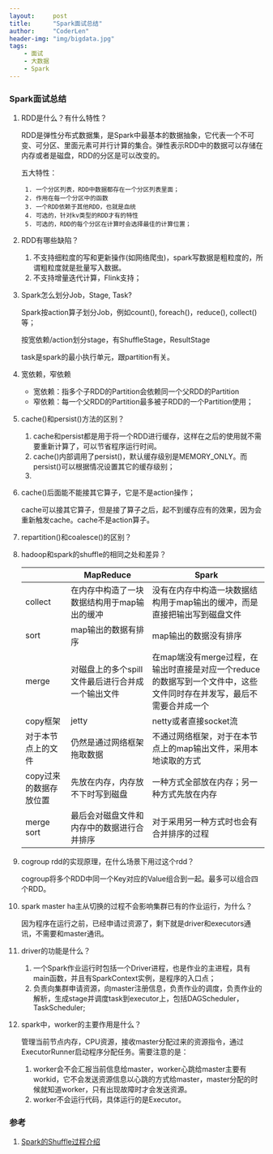 ```yaml
---
layout:     post
title:      "Spark面试总结"
author:     "CoderLen"
header-img: "img/bigdata.jpg"
tags:
    - 面试
    - 大数据
    - Spark
---
```


### Spark面试总结

1. RDD是什么？有什么特性？

   RDD是弹性分布式数据集，是Spark中最基本的数据抽象，它代表一个不可变、可分区、里面元素可并行计算的集合。弹性表示RDD中的数据可以存储在内存或者是磁盘，RDD的分区是可以改变的。

   五大特性：

    	1. 一个分区列表，RDD中数据都存在一个分区列表里面；
    	2. 作用在每一个分区中的函数
    	3. 一个RDD依赖于其他RDD，也就是血统
    	4. 可选的，针对kv类型的RDD才有的特性
    	5. 可选的，RDD的每个分区在计算时会选择最佳的计算位置；

2. RDD有哪些缺陷？

   1. 不支持细粒度的写和更新操作(如网络爬虫)，spark写数据是粗粒度的，所谓粗粒度就是批量写入数据。
   2. 不支持增量迭代计算，Flink支持；

3. Spark怎么划分Job，Stage, Task?

   Spark按action算子划分Job，例如count(), foreach()，reduce(), collect()等；

   按宽依赖/action划分stage，有ShuffleStage，ResultStage

   task是spark的最小执行单元，跟partition有关。

4. 宽依赖，窄依赖

   - 宽依赖：指多个子RDD的Partition会依赖同一个父RDD的Partition
   - 窄依赖：每一个父RDD的Partition最多被子RDD的一个Partition使用；

5. cache()和persist()方法的区别？

   1. cache和persist都是用于将一个RDD进行缓存，这样在之后的使用就不需要重新计算了，可以节省程序运行时间。
   2. cache()内部调用了persist()，默认缓存级别是MEMORY_ONLY。而persist()可以根据情况设置其它的缓存级别；
   3. 

6. cache()后面能不能接其它算子，它是不是action操作；

   cache可以接其它算子，但是接了算子之后，起不到缓存应有的效果，因为会重新触发cache。cache不是action算子。

7. repartition()和coalesce()的区别？

8. hadoop和spark的shuffle的相同之处和差异？

   |                        | MapReduce                                         | Spark                                                        |
   | ---------------------- | ------------------------------------------------- | ------------------------------------------------------------ |
   | collect                | 在内存中构造了一块数据结构用于map输出的缓冲       | 没有在内存中构造一块数据结构用于map输出的缓冲，而是直接把输出写到磁盘文件 |
   | sort                   | map输出的数据有排序                               | map输出的数据没有排序                                        |
   | merge                  | 对磁盘上的多个spill文件最后进行合并成一个输出文件 | 在map端没有merge过程，在输出时直接是对应一个reduce的数据写到一个文件中，这些文件同时存在并发写，最后不需要合并成一个 |
   | copy框架               | jetty                                             | netty或者直接socket流                                        |
   | 对于本节点上的文件     | 仍然是通过网络框架拖取数据                        | 不通过网络框架，对于在本节点上的map输出文件，采用本地读取的方式 |
   | copy过来的数据存放位置 | 先放在内存，内存放不下时写到磁盘                  | 一种方式全部放在内存；另一种方式先放在内存                   |
   | merge sort             | 最后会对磁盘文件和内存中的数据进行合并排序        | 对于采用另一种方式时也会有合并排序的过程                     |

9. cogroup rdd的实现原理，在什么场景下用过这个rdd？

   cogroup将多个RDD中同一个Key对应的Value组合到一起。最多可以组合四个RDD。

10. spark master ha主从切换的过程不会影响集群已有的作业运行，为什么？

    因为程序在运行之前，已经申请过资源了，剩下就是driver和executors通讯，不需要和master通讯。

11. driver的功能是什么？

    1. 一个Spark作业运行时包括一个Driver进程，也是作业的主进程，具有main函数，并且有SparkContext实例，是程序的入口点；
    2. 负责向集群申请资源，向master注册信息，负责作业的调度，负责作业的解析，生成stage并调度task到executor上，包括DAGScheduler，TaskScheduler;

12. spark中，worker的主要作用是什么？

    管理当前节点内存，CPU资源，接收master分配过来的资源指令，通过ExecutorRunner启动程序分配任务。需要注意的是：

    1. worker会不会汇报当前信息给master，worker心跳给master主要有workid，它不会发送资源信息以心跳的方式给master，master分配的时候就知道worker，只有出现故障时才会发送资源。
    2. worker不会运行代码，具体运行的是Executor。







### 参考

1. <a href="http://www.cnblogs.com/jxhd1/p/6528540.html">Spark的Shuffle过程介绍</a>